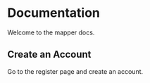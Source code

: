 # Documentation

Welcome to the mapper docs.



## Create an Account

Go to the register page and create an account.


